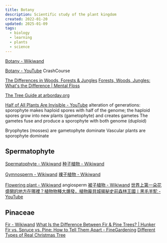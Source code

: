 ```yaml
---
title: Botany
description: Scientific study of the plant kingdom
created: 2022-01-20
updated: 2025-01-09
tags:
  - biology
  - learning
  - plants
  - science
---
```


[Botany - Wikiwand](https://www.wikiwand.com/en/Botany)

[Botany - YouTube](https://www.youtube.com/playlist?list=PL8dPuuaLjXtOhFQOVdutRTxvUI1UeCcax) CrashCourse

[The Differences in Woods, Forests & Jungles](https://sciencing.com/differences-woods-forests-jungles-8377449.html)
[Forests, Woods, Jungles: What's the Difference | Mental Floss](https://www.mentalfloss.com/article/604599/forests-vs-woods-vs-jungles-what-is-difference)

[The Tree Guide at arborday.org](https://www.arborday.org/trees/treeguide/index.cfm)

[Half of All Plants Are Invisible - YouTube](https://www.youtube.com/watch?v=l-FWwaTFvsw) alteration of generations: sporophyte makes haploid spores with half of the genome; the haploid spores grow into new plants (gametophyte) and creates gametes
The gametes fuse and produce a sporophyte with both genome (duploid)

Bryophytes (mosses) are gametophyte dominate
Vascular plants are sporophyte dominate

## Spermatophyte

[Spermatophyte - Wikiwand](https://www.wikiwand.com/en/Spermatophyte)
[种子植物 - Wikiwand](https://www.wikiwand.com/zh/%E7%A8%AE%E5%AD%90%E6%A4%8D%E7%89%A9)

[Gymnosperm - Wikiwand](https://www.wikiwand.com/en/Gymnosperm)
[裸子植物 - Wikiwand](https://www.wikiwand.com/zh/%E8%A3%B8%E5%AD%90%E6%A4%8D%E7%89%A9)

[Flowering plant - Wikiwand](https://www.wikiwand.com/en/Flowering_plant) angiosperm
[被子植物 - Wikiwand](https://www.wikiwand.com/zh/%E8%A2%AB%E5%AD%90%E6%A4%8D%E7%89%A9)
[世界上第一朵花盛開的地方在哪裡？植物物種大爆發，植物龐貝城揭秘史前森林王國丨黑毛羊駝 - YouTube](https://www.youtube.com/watch?v=1lE1B5oXr2c)

## Pinaceae

[Fir - Wikiwand](https://www.wikiwand.com/en/Fir)
[What Is the Difference Between Fir & Pine Trees? | Hunker](https://www.hunker.com/13428674/what-is-the-difference-between-fir-pine-trees)
[Fir vs. Spruce vs. Pine: How to Tell Them Apart - FineGardening](https://www.finegardening.com/article/fir-vs-spruce-vs-pine-how-to-tell-them-apart)
[Different Types of Real Christmas Tree](https://www.jacksonsnurseries.co.uk/different-types-of-real-christmas-tree.html)
